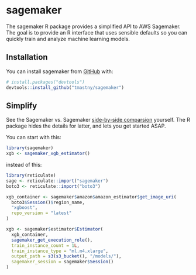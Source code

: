 
<!-- README.md is generated from README.Rmd. Please edit that file -->

# sagemaker

<!-- badges: start -->

<!-- badges: end -->

The sagemaker R package provides a simplified API to AWS Sagemaker. The
goal is to provide an R interface that uses sensible defaults so you can
quickly train and analyze machine learning models.

## Installation

You can install sagemaker from [GitHub](https://github.com/) with:

``` r
# install.packages("devtools")
devtools::install_github("tmastny/sagemaker")
```

## Simplify

See the Sagemaker vs. Sagemaker [side-by-side
comparsion](https://tmastny.github.io/sagemaker/articles/sagemaker-vs-sagemaker.html)
yourself. The R package hides the details for latter, and lets you get
started ASAP.

You can start with this:

``` r
library(sagemaker)
xgb <- sagemaker_xgb_estimator()
```

instead of this:

``` r
library(reticulate)
sage <- reticulate::import("sagemaker")
boto3 <- reticulate::import("boto3")

xgb_container <- sagemaker$amazon$amazon_estimator$get_image_uri(
  boto3$Session()$region_name,
  "xgboost",
  repo_version = "latest"
)

xgb <- sagemaker$estimator$Estimator(
  xgb_container,
  sagemaker_get_execution_role(),
  train_instance_count = 1L,
  train_instance_type = "ml.m4.xlarge",
  output_path = s3(s3_bucket(), "/models/"),
  sagemaker_session = sagemaker$Session()
)
```
